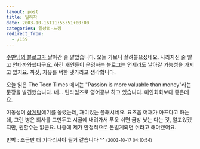 ```yaml
---
layout: post
title: 일하자
date: 2003-10-16T11:55:51+00:00
categories: 일상의-느낌
redirect_from:
  - /159
---
```


<a href="http://www.sumanpark.com">수만님의 블로그가 </a>날아간 줄 알았습니다. 오늘 가보니 살려놓으셨네요. 사라지신 줄 알고 안타까와했다구요. 하긴 개인들이 운영하는 블로그는 언제라도 날아갈 가능성을 가지고 있지요. 까짓, 자유를 택한 댓가라고 생각합니다.

오늘 읽은 The Teen Times 에서는 "Passion is more valuable than money"라는 문장을 발견했습니다. 네... 틴타임즈로 영어공부 하고 있습니다. 미인회화보다 좋은데요.

여동생이 <a href="http://naushika.egloos.com/70795/">삼계탕</a>얘기를 올렸는데, 재미있는 플래시네요. 요즈음 어깨가 아프다고 하는데, 그런 병은 회사를 그만두고 시골에 내려가서 푸욱 쉬면 금방 낫는 다는 것, 알고있겠지만, 권할수는 없군요. 나중에 제가 안정적으로 돈벌게되면 쉬라고 해야겠어요.


<div id=comments>
<div class=comment>
<!--- cmt:332 --->
<!--- mail: --->
<!--- parent:0 --->
만박 : 
조금만 더 기다리셔야 될거 같습니다 ^^
 <small>(2003-10-17 04:10:54)</small>
</div>
</div>
